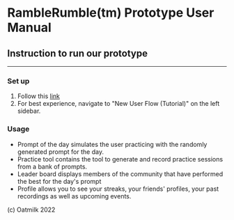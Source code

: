 # RambleRumble(tm) Prototype User Manual
## Instruction to run our prototype
---

### Set up
1) Follow this [link](https://tinyurl.com/RambleRumble)
2) For best experience, navigate to  "New User Flow (Tutorial)" on the left sidebar.

### Usage
- Prompt of the day simulates the user practicing with the randomly generated prompt for the day.
- Practice tool contains the tool to generate and record practice sessions from a bank of prompts.
- Leader board displays members of the community that have performed the best for the day's prompt
- Profile allows you to see your  streaks, your friends' profiles, your past recordings as well as upcoming events.

(c) Oatmilk 2022
